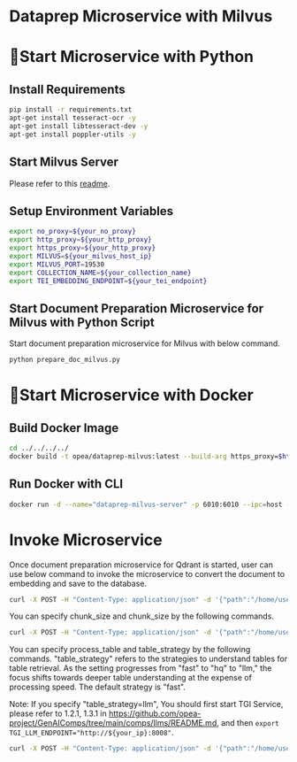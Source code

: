 # Dataprep Microservice with Milvus

# 🚀Start Microservice with Python

## Install Requirements

```bash
pip install -r requirements.txt
apt-get install tesseract-ocr -y
apt-get install libtesseract-dev -y
apt-get install poppler-utils -y
```

## Start Milvus Server

Please refer to this [readme](../../../vectorstores/langchain/milvus/README.md).

## Setup Environment Variables

```bash
export no_proxy=${your_no_proxy}
export http_proxy=${your_http_proxy}
export https_proxy=${your_http_proxy}
export MILVUS=${your_milvus_host_ip}
export MILVUS_PORT=19530
export COLLECTION_NAME=${your_collection_name}
export TEI_EMBEDDING_ENDPOINT=${your_tei_endpoint}
```

## Start Document Preparation Microservice for Milvus with Python Script

Start document preparation microservice for Milvus with below command.

```bash
python prepare_doc_milvus.py
```

# 🚀Start Microservice with Docker

## Build Docker Image

```bash
cd ../../../../
docker build -t opea/dataprep-milvus:latest --build-arg https_proxy=$https_proxy --build-arg http_proxy=$http_proxy -f comps/dataprep/milvus/docker/Dockerfile .
```

## Run Docker with CLI

```bash
docker run -d --name="dataprep-milvus-server" -p 6010:6010 --ipc=host -v /your_document_path/:/home/user/doc -e http_proxy=$http_proxy -e https_proxy=$https_proxy -e TEI_EMBEDDING_ENDPOINT=${your_tei_endpoint} -e MILVUS=${your_milvus_host_ip} opea/dataprep-milvus:latest
```

# Invoke Microservice

Once document preparation microservice for Qdrant is started, user can use below command to invoke the microservice to convert the document to embedding and save to the database.

```bash
curl -X POST -H "Content-Type: application/json" -d '{"path":"/home/user/doc/your_document_name"}' http://localhost:6010/v1/dataprep
```

You can specify chunk_size and chunk_size by the following commands.

```bash
curl -X POST -H "Content-Type: application/json" -d '{"path":"/home/user/doc/your_document_name","chunk_size":1500,"chunk_overlap":100}' http://localhost:6010/v1/dataprep
```

You can specify process_table and table_strategy by the following commands. "table_strategy" refers to the strategies to understand tables for table retrieval. As the setting progresses from "fast" to "hq" to "llm," the focus shifts towards deeper table understanding at the expense of processing speed. The default strategy is "fast".

Note: If you specify "table_strategy=llm", You should first start TGI Service, please refer to 1.2.1, 1.3.1 in https://github.com/opea-project/GenAIComps/tree/main/comps/llms/README.md, and then `export TGI_LLM_ENDPOINT="http://${your_ip}:8008"`.

```bash
curl -X POST -H "Content-Type: application/json" -d '{"path":"/home/user/doc/your_document_name","process_table":true,"table_strategy":"hq"}' http://localhost:6010/v1/dataprep
```
